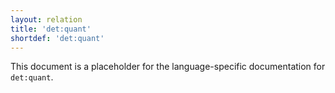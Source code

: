 ```yaml
---
layout: relation
title: 'det:quant'
shortdef: 'det:quant'
---
```


This document is a placeholder for the language-specific documentation
for `det:quant`.
